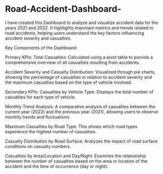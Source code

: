 # Road-Accident-Dashboard-
I have created this Dashboard to analyze and visualize accident data for the years 2021 and 2022. 
It highlights important metrics and trends related to road accidents, helping users understand the key factors influencing accident severity and casualties.

Key Components of the Dashboard:

Primary KPIs: Total Casualties: Calculated using a pivot table to provide a comprehensive overview of all casualties resulting from accidents.

Accident Severity and Casualty Distribution: Visualized through pie charts, showing the percentage of casualties in relation to accident severity and the maximum casualties based on the type of vehicle involved.

Secondary KPIs: Casualties by Vehicle Type: Displays the total number of casualties for each type of vehicle.

Monthly Trend Analysis: A comparative analysis of casualties between the current year (2022) and the previous year (2021), allowing users to observe monthly trends and fluctuations.

Maximum Casualties by Road Type: This shows which road types experience the highest number of casualties.

Casualty Distribution by Road Surface: Analyzes the impact of road surface conditions on casualty numbers.

Casualties by Area/Location and Day/Night: Examines the relationship between the number of casualties based on the area or location of the accident and the time of occurrence (day or night).
